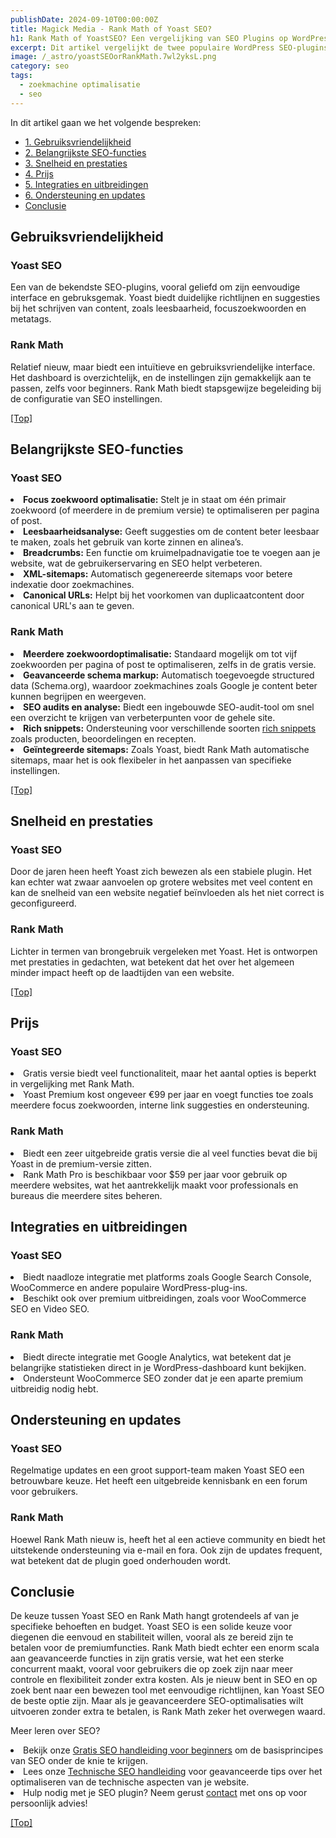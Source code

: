```yaml
---
publishDate: 2024-09-10T00:00:00Z
title: Magick Media - Rank Math of Yoast SEO?
h1: Rank Math of YoastSEO? Een vergelijking van SEO Plugins op WordPress
excerpt: Dit artikel vergelijkt de twee populaire WordPress SEO-plugins, Yoast SEO en Rank Math, op het gebied van gebruiksgemak, functies, prestaties en prijs. Het helpt jou bij het kiezen van de beste plugin voor jouw specifieke SEO-behoeften.
image: /_astro/yoastSEOorRankMath.7wl2yksL.png
category: seo
tags:
  - zoekmachine optimalisatie
  - seo
---
```


In dit artikel gaan we het volgende bespreken:
- [1. Gebruiksvriendelijkheid](#gebruiksvriendelijkheid)
- [2. Belangrijkste SEO-functies](#belangrijkste-seo-functies)
- [3. Snelheid en prestaties](#snelheid-en-prestaties)
- [4. Prijs](#prijs)
- [5. Integraties en uitbreidingen](#integraties-en-uitbreidingen)
- [6. Ondersteuning en updates](#ondersteuning-en-updates)
- [Conclusie](#conclusie)

## Gebruiksvriendelijkheid
### Yoast SEO
Een van de bekendste SEO-plugins, vooral geliefd om zijn eenvoudige interface en gebruksgemak. Yoast biedt duidelijke richtlijnen en suggesties bij het schrijven van content, zoals leesbaarheid, focuszoekwoorden en metatags.

### Rank Math
Relatief nieuw, maar biedt een intuïtieve en gebruiksvriendelijke interface. Het dashboard is overzichtelijk, en de instellingen zijn gemakkelijk aan te passen, zelfs voor beginners. Rank Math biedt stapsgewijze begeleiding bij de configuratie van SEO instellingen.

[[Top]](#top)

## Belangrijkste SEO-functies
### Yoast SEO
<li><b>Focus zoekwoord optimalisatie:</b> Stelt je in staat om één primair zoekwoord (of meerdere in de premium versie) te optimaliseren per pagina of post.</li>
<li><b>Leesbaarheidsanalyse:</b> Geeft suggesties om de content beter leesbaar te maken, zoals het gebruik van korte zinnen en alinea’s.</li>
<li><b>Breadcrumbs:</b> Een functie om kruimelpadnavigatie toe te voegen aan je website, wat de gebruikerservaring en SEO helpt verbeteren.</li>
<li><b>XML-sitemaps:</b> Automatisch gegenereerde sitemaps voor betere indexatie door zoekmachines.</li>
<li><b>Canonical URLs:</b> Helpt bij het voorkomen van duplicaatcontent door canonical URL's aan te geven.</li>

### Rank Math
<li><b>Meerdere zoekwoordoptimalisatie:</b> Standaard mogelijk om tot vijf zoekwoorden per pagina of post te optimaliseren, zelfs in de gratis versie.</li>
<li><b>Geavanceerde schema markup:</b> Automatisch toegevoegde structured data (Schema.org), waardoor zoekmachines zoals Google je content beter kunnen begrijpen en weergeven.</li>
<li><b>SEO audits en analyse:</b> Biedt een ingebouwde SEO-audit-tool om snel een overzicht te krijgen van verbeterpunten voor de gehele site.</li>
<li><b>Rich snippets:</b>  Ondersteuning voor verschillende soorten <a href="/opvallen-zoekresultaten-rich-snippets/">rich snippets</a> zoals producten, beoordelingen en recepten.</li>
<li><b>Geïntegreerde sitemaps:</b> Zoals Yoast, biedt Rank Math automatische sitemaps, maar het is ook flexibeler in het aanpassen van specifieke instellingen.</li>

[[Top]](#top)

## Snelheid en prestaties
### Yoast SEO 
Door de jaren heen heeft Yoast zich bewezen als een stabiele plugin. Het kan echter wat zwaar aanvoelen op grotere websites met veel content en kan de snelheid van een website negatief beïnvloeden als het niet correct is geconfigureerd.

### Rank Math
Lichter in termen van brongebruik vergeleken met Yoast. Het is ontworpen met prestaties in gedachten, wat betekent dat het over het algemeen minder impact heeft op de laadtijden van een website.

[[Top]](#top)

## Prijs
### Yoast SEO
<li>Gratis versie biedt veel functionaliteit, maar het aantal opties is beperkt in vergelijking met Rank Math.</li>
<li>Yoast Premium kost ongeveer €99 per jaar en voegt functies toe zoals meerdere focus zoekwoorden, interne link suggesties en ondersteuning.</li>

### Rank Math
<li>Biedt een zeer uitgebreide gratis versie die al veel functies bevat die bij Yoast in de premium-versie zitten.</li>
<li>Rank Math Pro is beschikbaar voor $59 per jaar voor gebruik op meerdere websites, wat het aantrekkelijk maakt voor professionals en bureaus die meerdere sites beheren.</li>

## Integraties en uitbreidingen
### Yoast SEO
<li>Biedt naadloze integratie met platforms zoals Google Search Console, WooCommerce en andere populaire WordPress-plug-ins.</li>
<li>Beschikt ook over premium uitbreidingen, zoals voor WooCommerce SEO en Video SEO.</li>

### Rank Math
<li>Biedt directe integratie met Google Analytics, wat betekent dat je belangrijke statistieken direct in je WordPress-dashboard kunt bekijken.</li>
<li>Ondersteunt WooCommerce SEO zonder dat je een aparte premium uitbreidig nodig hebt.</li>

## Ondersteuning en updates
### Yoast SEO
Regelmatige updates en een groot support-team maken Yoast SEO een betrouwbare keuze. Het heeft een uitgebreide kennisbank en een forum voor gebruikers.
### Rank Math
Hoewel Rank Math nieuw is, heeft het al een actieve community en biedt het uitstekende ondersteuning via e-mail en fora. Ook zijn de updates frequent, wat betekent dat de plugin goed onderhouden wordt.

## Conclusie
De keuze tussen Yoast SEO en Rank Math hangt grotendeels af van je specifieke behoeften en budget. Yoast SEO is een solide keuze voor diegenen die eenvoud en stabiliteit willen, vooral als ze bereid zijn te betalen voor de premiumfuncties. Rank Math biedt echter een enorm scala aan geavanceerde functies in zijn gratis versie, wat het een sterke concurrent maakt, vooral voor gebruikers die op zoek zijn naar meer controle en flexibiliteit zonder extra kosten.
Als je nieuw bent in SEO en op zoek bent naar een bewezen tool met eenvoudige richtlijnen, kan Yoast SEO de beste optie zijn. Maar als je geavanceerdere SEO-optimalisaties wilt uitvoeren zonder extra te betalen, is Rank Math zeker het overwegen waard.

Meer leren over SEO?
<li>Bekijk onze <a href="/gratis-seo-handleiding-voor-beginners/">Gratis SEO handleiding voor beginners</a> om de basisprincipes van SEO onder de knie te krijgen.</li>
<li>Lees onze <a href="/technische-seo-checklist/">Technische SEO handleiding</a> voor geavanceerde tips over het optimaliseren van de technische aspecten van je website.</li>
<li>Hulp nodig met je SEO plugin? Neem gerust <a href="/contact/">contact</a> met ons op voor persoonlijk advies!</li>

  [[Top]](#top)